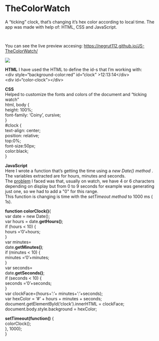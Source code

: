 # TheColorWatch
<p>A “ticking” clock, that’s changing it’s hex color according to local time. The app was made with help of: HTML, CSS and JavaScript.</p>
<br>
<p>You can see the live preview accesing: <a href="https://negrut112.github.io/JS-TheColorWatch/">https://negrut112.github.io/JS-TheColorWatch/</a></p>

<img src="https://i.imgur.com/FhC2TOs.jpg"></img>

<b>HTML</b>
I have used the HTML to define the id-s that I’m working with:<br>
&lt;div style=“background-color:red” id=“clock” &gt;12:13:14&lt;/div&gt;<br>
&lt;div id=“color-clock”&gt;&lt;/div&gt;</p>

<p><b>CSS</b><br> 
Helped to customize the fonts and colors of the document and “ticking watch”<br>
html, body {<br>
height: 100%;<br>
font-family: ‘Coiny’, cursive;<br>
}<br>
#clock {<br>
text-align: center;<br>
position: relative;<br>
top:0%;<br>
font-size:50px;<br>
color:black;<br>
}<br>

<b>JavaScript</b><br>
Here I wrote a function that’s getting the time using a <i>new Date() method</i> . The variables extracted are for hours, minutes and seconds.<br>
The <u>problem</u> I faced was that, usually on watch, we have 4 or 6 characters depending on display but from 0 to 9 seconds for example was generating just one, so we had to add a "0" for this range.<br>
This function is changing is time with the <i>setTimeout method</i> to 1000 ms ( 1s).</p>
<p><b>function colorClock()</b>{<br>
var date = new Date();<br>
  var hours = date.<b>getHours()</b>;<br>
if (hours &lt; 10) {<br>
hours =‘0’+hours;<br>
}<br>
var minutes=<br>
  date.<b>getMinutes()</b>;<br>
if (minutes &lt; 10) {<br>
minutes =‘0’+minutes;<br>
}<br>
var seconds=<br>
date.<b>getSeconds()</b>;<br>
if (seconds &lt; 10) {<br>
seconds =‘0’+seconds;<br>
}<br>
var clockFace=(hours+’:’+ minutes+’:’+seconds);<br>
var hexColor = ‘#’ + hours + minutes + seconds;<br>
document.getElementById(‘clock’).innerHTML = clockFace;<br>
document.body.style.background = hexColor;</p>
<p><b>setTimeout(function()</b> {<br>
colorClock();<br>
}, 1000);<br>
}<br>
